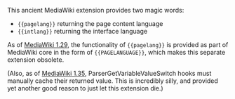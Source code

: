 This ancient MediaWiki extension provides two magic words:

* `{{pagelang}}` returning the page content language
* `{{intlang}}` returning the interface language

As of [MediaWiki 1.29](https://www.mediawiki.org/wiki/MediaWiki_1.29#New_features), the functionality of `{{pagelang}}` is provided as part of MediaWiki core in the form of `{{PAGELANGUAGE}}`, which makes this separate extension obsolete.

(Also, as of [MediaWiki 1.35](https://gerrit.wikimedia.org/r/c/mediawiki/core/+/583768), ParserGetVariableValueSwitch hooks must manually cache their returned value. This is incredibly silly, and provided yet another good reason to just let this extension die.)
